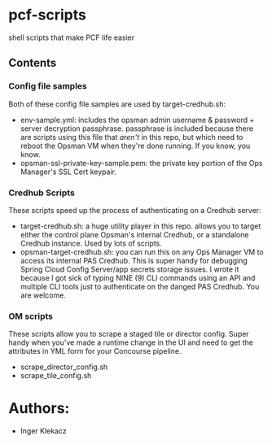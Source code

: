 # pcf-scripts
shell scripts that make PCF life easier

## Contents

### Config file samples
Both of these config file samples are used by target-credhub.sh:

- env-sample.yml: includes the opsman admin username & password + server decryption passphrase. passphrase is included because there are scripts using this file that _aren't_ in this repo, but which need to reboot the Opsman VM when they're done running. If you know, you know. 
- opsman-ssl-private-key-sample.pem: the private key portion of the Ops Manager's SSL Cert keypair.

### Credhub Scripts
These scripts speed up the process of authenticating on a Credhub server:

- target-credhub.sh: a huge utility player in this repo. allows you to target either the control plane Opsman's internal Credhub, or a standalone Credhub instance. Used by lots of scripts.
- opsman-target-credhub.sh: you can run this on any Ops Manager VM to access its internal PAS Credhub. This is super handy for debugging Spring Cloud Config Server/app secrets storage issues. I wrote it because I got sick of typing NINE (9) CLI commands using an API and multiple CLI tools just to authenticate on the danged PAS Credhub. You are welcome.

### OM scripts
These scripts allow you to scrape a staged tile or director config. Super handy when you've made a runtime change in the UI and need to get the attributes in YML form for your Concourse pipeline. 

- scrape_director_config.sh
- scrape_tile_config.sh

# Authors:
- Inger Klekacz

